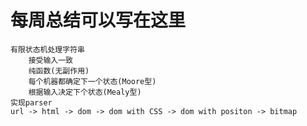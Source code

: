 # 每周总结可以写在这里
    有限状态机处理字符串
        接受输入一致
        纯函数(无副作用)
        每个机器都确定下一个状态(Moore型)
        根据输入决定下个状态(Mealy型)
    实现parser
    url -> html -> dom -> dom with CSS -> dom with positon -> bitmap